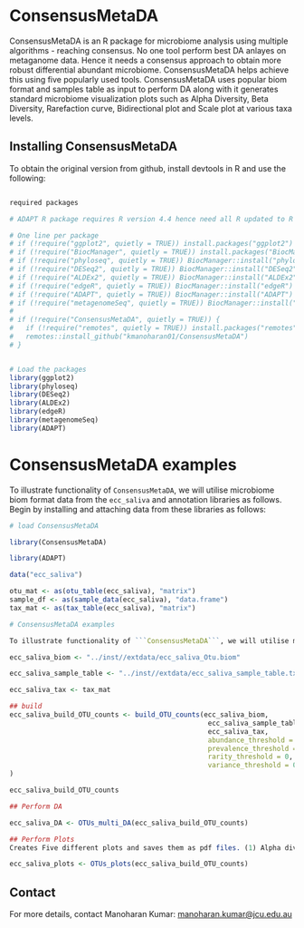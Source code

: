 # ConsensusMetaDA

ConsensusMetaDA is an R package for microbiome analysis using multiple algorithms - reaching consensus. No one tool perform best DA anlayes on metaganome data. Hence it needs a consensus approach to obtain more robust differential abundant microbiome. ConsensusMetaDA helps achieve this using five popularly used tools. ConsensusMetaDA uses popular biom format and samples table as input to perform DA along with it generates standard microbiome visualization plots such as Alpha Diversity, Beta Diversity, Rarefaction curve, Bidirectional plot and Scale plot at various taxa levels.

## Installing ConsensusMetaDA

To obtain the original version from github, install devtools in R and use the following:

```R

required packages

# ADAPT R package requires R version 4.4 hence need all R updated to R v4.4.2

# One line per package
# if (!require("ggplot2", quietly = TRUE)) install.packages("ggplot2")
# if (!require("BiocManager", quietly = TRUE)) install.packages("BiocManager")
# if (!require("phyloseq", quietly = TRUE)) BiocManager::install("phyloseq")
# if (!require("DESeq2", quietly = TRUE)) BiocManager::install("DESeq2")
# if (!require("ALDEx2", quietly = TRUE)) BiocManager::install("ALDEx2")
# if (!require("edgeR", quietly = TRUE)) BiocManager::install("edgeR")
# if (!require("ADAPT", quietly = TRUE)) BiocManager::install("ADAPT")
# if (!require("metagenomeSeq", quietly = TRUE)) BiocManager::install("metagenomeSeq")
# 
# if (!require("ConsensusMetaDA", quietly = TRUE)) {
#   if (!require("remotes", quietly = TRUE)) install.packages("remotes")
#   remotes::install_github("kmanoharan01/ConsensusMetaDA")
# }


# Load the packages
library(ggplot2)
library(phyloseq)
library(DESeq2)
library(ALDEx2)
library(edgeR)
library(metagenomeSeq)
library(ADAPT)

```


# ConsensusMetaDA examples

To illustrate functionality of ```ConsensusMetaDA```, we will utilise microbiome biom format data from the ```ecc_saliva``` and annotation libraries as follows. Begin by installing and attaching data from these libraries as follows:

```R
# load ConsensusMetaDA

library(ConsensusMetaDA)

library(ADAPT)

data("ecc_saliva")

otu_mat <- as(otu_table(ecc_saliva), "matrix")
sample_df <- as(sample_data(ecc_saliva), "data.frame")
tax_mat <- as(tax_table(ecc_saliva), "matrix")

# ConsensusMetaDA examples

To illustrate functionality of ```ConsensusMetaDA```, we will utilise microbiome biom format data from the ```ecc_saliva``` and annotation libraries as follows. Begin by installing and attaching data from these libraries as follows:

ecc_saliva_biom <- "../inst//extdata/ecc_saliva_Otu.biom"

ecc_saliva_sample_table <- "../inst//extdata/ecc_saliva_sample_table.txt"

ecc_saliva_tax <- tax_mat

## build
ecc_saliva_build_OTU_counts <- build_OTU_counts(ecc_saliva_biom, 
                                                 ecc_saliva_sample_table, 
                                                 ecc_saliva_tax, 
                                                 abundance_threshold = 10, 
                                                 prevalence_threshold = 0.1, 
                                                 rarity_threshold = 0, 
                                                 variance_threshold = 0 
)

ecc_saliva_build_OTU_counts

## Perform DA

ecc_saliva_DA <- OTUs_multi_DA(ecc_saliva_build_OTU_counts)

## Perform Plots
Creates Five different plots and saves them as pdf files. (1) Alpha diversity - Shannon, (2) Beta diversity – Principal Coordinate Analyses (PcoA), (3) rare faction curve and (4) Scaled plot at taxa level 5) Bi-directional plots. These plots are generated using the ggplot2 package (Wickham, 2016).

ecc_saliva_plots <- OTUs_plots(ecc_saliva_build_OTU_counts)

```

## Contact

For more details, contact Manoharan Kumar:
manoharan.kumar@jcu.edu.au
